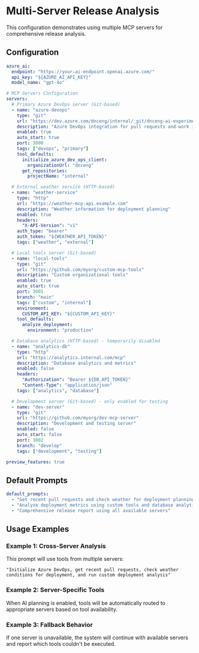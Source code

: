 # Multi-Server Release Analysis

This configuration demonstrates using multiple MCP servers for comprehensive release analysis.

## Configuration

```yaml
azure_ai:
  endpoint: "https://your-ai-endpoint.openai.azure.com/"
  api_key: "${AZURE_AI_API_KEY}"
  model_name: "gpt-4o"

# MCP Servers Configuration
servers:
  # Primary Azure DevOps server (Git-based)
  - name: "azure-devops"
    type: "git"
    url: "https://dev.azure.com/dnceng/internal/_git/dnceng-ai-experimental"
    description: "Azure DevOps integration for pull requests and work items"
    enabled: true
    auto_start: true
    port: 3000
    tags: ["devops", "primary"]
    tool_defaults:
      initialize_azure_dev_ops_client:
        organizationUrl: "dnceng"
      get_repositories:
        projectName: "internal"

  # External weather service (HTTP-based)
  - name: "weather-service"
    type: "http"
    url: "https://weather-mcp-api.example.com"
    description: "Weather information for deployment planning"
    enabled: true
    headers:
      "X-API-Version": "v1"
    auth_type: "bearer"
    auth_token: "${WEATHER_API_TOKEN}"
    tags: ["weather", "external"]

  # Local tools server (Git-based)
  - name: "local-tools"
    type: "git"
    url: "https://github.com/myorg/custom-mcp-tools"
    description: "Custom organizational tools"
    enabled: true
    auto_start: true
    port: 3001
    branch: "main"
    tags: ["custom", "internal"]
    environment:
      CUSTOM_API_KEY: "${CUSTOM_API_KEY}"
    tool_defaults:
      analyze_deployment:
        environment: "production"

  # Database analytics (HTTP-based) - temporarily disabled
  - name: "analytics-db"
    type: "http"
    url: "https://analytics.internal.com/mcp"
    description: "Database analytics and metrics"
    enabled: false
    headers:
      "Authorization": "Bearer ${DB_API_TOKEN}"
      "Content-Type": "application/json"
    tags: ["analytics", "database"]

  # Development server (Git-based) - only enabled for testing
  - name: "dev-server"
    type: "git"
    url: "https://github.com/myorg/dev-mcp-server"
    description: "Development and testing server"
    enabled: false
    auto_start: false
    port: 3002
    branch: "develop"
    tags: ["development", "testing"]

preview_features: true
```

## Default Prompts

```yaml
default_prompts:
  - "Get recent pull requests and check weather for deployment planning"
  - "Analyze deployment metrics using custom tools and database analytics"
  - "Comprehensive release report using all available servers"
```

## Usage Examples

### Example 1: Cross-Server Analysis
This prompt will use tools from multiple servers:
```
"Initialize Azure DevOps, get recent pull requests, check weather conditions for deployment, and run custom deployment analysis"
```

### Example 2: Server-Specific Tools
When AI planning is enabled, tools will be automatically routed to appropriate servers based on tool availability.

### Example 3: Fallback Behavior
If one server is unavailable, the system will continue with available servers and report which tools couldn't be executed. 
